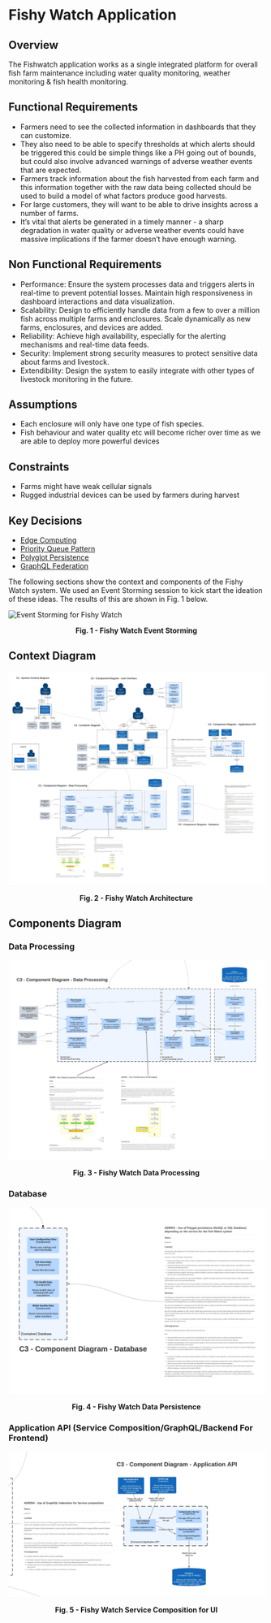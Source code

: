 # Fishy Watch Application 
## Overview
The Fishwatch application works as a single integrated platform for overall fish farm maintenance including water quality monitoring, weather monitoring & fish health monitoring.
## Functional Requirements
- Farmers need to see the collected information in dashboards that they can customize.
- They also need to be able to specify thresholds at which alerts should be triggered this could be simple things like a PH going out of bounds, but could also involve
advanced warnings of adverse weather events that are expected.
- Farmers track information about the fish harvested from each farm and this information together with the raw data being collected should be used to build a model of what factors produce good harvests.
- For large customers, they will want to be able to drive insights across a number of farms.
- It’s vital that alerts be generated in a timely manner - a sharp degradation in water quality or adverse weather events could have massive implications if the farmer doesn’t have enough warning.

## Non Functional Requirements
- Performance: Ensure the system processes data and triggers alerts in real-time to prevent potential losses. Maintain high responsiveness in dashboard interactions and data visualization.
- Scalability: Design to efficiently handle data from a few to over a million fish across multiple farms and enclosures. Scale dynamically as new farms, enclosures, and devices are added.
- Reliability: Achieve high availability, especially for the alerting mechanisms and real-time data feeds.
- Security: Implement strong security measures to protect sensitive data about farms and livestock.
- Extendibility: Design the system to easily integrate with other types of livestock monitoring in the future.

## Assumptions
- Each enclosure will only have one type of fish species.
- Fish behaviour and water quality etc will become richer over time as we are able to deploy more powerful devices

## Constraints
- Farms might have weak cellular signals
- Rugged industrial devices can be used by farmers during harvest

## Key Decisions
- [Edge Computing](ADR/001_ADR_Edge_Computing.md)
- [Priority Queue Pattern](ADR/002_ADR_Priority_Queue.md)
- [Polyglot Persistence](ADR/003_ADR_Database.md)
- [GraphQL Federation](ADR/004_ADR_GraphQL%20Federation.md)

The following sections show the context and components of the Fishy Watch system. We used an Event Storming session to kick start the ideation of these ideas. The results of this are shown in Fig. 1 below.

![Event Storming for Fishy Watch](Diagrams/EventStorming.jpg "Fig. 1 - Fishy Watch Architecture")
**<p style="text-align: center;">Fig. 1 - Fishy Watch Event Storming</p>**

## Context Diagram

![The Fresh Food People's Fishy Watch architecture](Diagrams/FishyWatch-C4-final.jpeg "Fig. 2 - Fishy Watch Architecture")
**<p style="text-align: center;">Fig. 2 - Fishy Watch Architecture</p>**

## Components Diagram

### Data Processing

![Fishy Watch data processing approach](Diagrams/FishyWatch-Data-Processing-ADRs.jpeg "Fig. 3 - Fishy Watch Data Processing")
**<p style="text-align: center;">Fig. 3 - Fishy Watch Data Processing</p>**

### Database

![Fishy Watch data persistence approach](Diagrams/FishyWatch-Database-ADRs.jpeg "Fig. 4 - Fishy Watch Data Processing")
**<p style="text-align: center;">Fig. 4 - Fishy Watch Data Persistence</p>**

### Application API (Service Composition/GraphQL/Backend For Frontend)

![Fishy Watch BFF approach](Diagrams/FishyWatch-BFF-ADRs.jpeg "Fig. 5 - Fishy Watch GraphQL")
**<p style="text-align: center;">Fig. 5 - Fishy Watch Service Composition for UI</p>**
